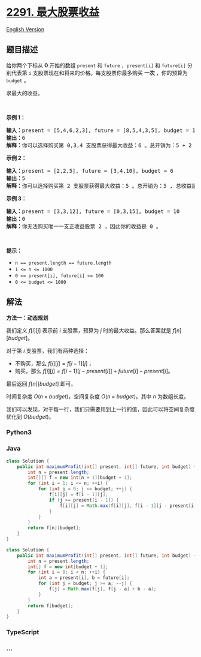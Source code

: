 # [2291. 最大股票收益](https://leetcode.cn/problems/maximum-profit-from-trading-stocks)

[English Version](/solution/2200-2299/2291.Maximum%20Profit%20From%20Trading%20Stocks/README_EN.md)

## 题目描述

<!-- 这里写题目描述 -->

<p>给你两个下标从 <strong>0</strong>&nbsp;开始的数组 <code>present</code> 和 <code>future</code> ，<code>present[i]</code> 和 <code>future[i]</code> 分别代表第 <code>i</code> 支股票现在和将来的价格。每支股票你最多购买 <strong>一次</strong> ，你的预算为 <code>budget</code> 。</p>

<p>求最大的收益。</p>

<p>&nbsp;</p>

<p><strong>示例 1：</strong></p>

<pre>
<strong>输入：</strong>present = [5,4,6,2,3], future = [8,5,4,3,5], budget = 10
<strong>输出：</strong>6
<strong>解释：</strong>你可以选择购买第 0,3,4 支股票获得最大收益：6 。总开销为：5 + 2 + 3 = 10 , 总收益是: 8 + 3 + 5 - 10 = 6 。
</pre>

<p><strong>示例 2：</strong></p>

<pre>
<strong>输入：</strong>present = [2,2,5], future = [3,4,10], budget = 6
<strong>输出：</strong>5
<strong>解释：</strong>你可以选择购买第 2 支股票获得最大收益：5 。总开销为：5 , 总收益是: 10 - 5 = 5 。
</pre>

<p><strong>示例 3：</strong></p>

<pre>
<strong>输入：</strong>present = [3,3,12], future = [0,3,15], budget = 10
<strong>输出：</strong>0
<strong>解释：</strong>你无法购买唯一一支正收益股票 2 ，因此你的收益是 0 。
</pre>

<p>&nbsp;</p>

<p><strong>提示：</strong></p>

<ul>
	<li><code>n == present.length == future.length</code></li>
	<li><code>1 &lt;= n &lt;= 1000</code></li>
	<li><code>0 &lt;= present[i], future[i] &lt;= 100</code></li>
	<li><code>0 &lt;= budget &lt;= 1000</code></li>
</ul>

## 解法

<!-- 这里可写通用的实现逻辑 -->

**方法一：动态规划**

我们定义 $f[i][j]$ 表示前 $i$ 支股票，预算为 $j$ 时的最大收益。那么答案就是 $f[n][budget]$。

对于第 $i$ 支股票，我们有两种选择：

-   不购买，那么 $f[i][j] = f[i - 1][j]$；
-   购买，那么 $f[i][j] = f[i - 1][j - present[i]] + future[i] - present[i]$。

最后返回 $f[n][budget]$ 即可。

时间复杂度 $O(n \times budget)$，空间复杂度 $O(n \times budget)$。其中 $n$ 为数组长度。

我们可以发现，对于每一行，我们只需要用到上一行的值，因此可以将空间复杂度优化到 $O(budget)$。

<!-- tabs:start -->

### **Python3**

<!-- 这里可写当前语言的特殊实现逻辑 -->





### **Java**

<!-- 这里可写当前语言的特殊实现逻辑 -->

```java
class Solution {
    public int maximumProfit(int[] present, int[] future, int budget) {
        int n = present.length;
        int[][] f = new int[n + 1][budget + 1];
        for (int i = 1; i <= n; ++i) {
            for (int j = 0; j <= budget; ++j) {
                f[i][j] = f[i - 1][j];
                if (j >= present[i - 1]) {
                    f[i][j] = Math.max(f[i][j], f[i - 1][j - present[i - 1]] + future[i - 1] - present[i - 1]);
                }
            }
        }
        return f[n][budget];
    }
}
```

```java
class Solution {
    public int maximumProfit(int[] present, int[] future, int budget) {
        int n = present.length;
        int[] f = new int[budget + 1];
        for (int i = 0; i < n; ++i) {
            int a = present[i], b = future[i];
            for (int j = budget; j >= a; --j) {
                f[j] = Math.max(f[j], f[j - a] + b - a);
            }
        }
        return f[budget];
    }
}
```













### **TypeScript**



### **...**

```

```


